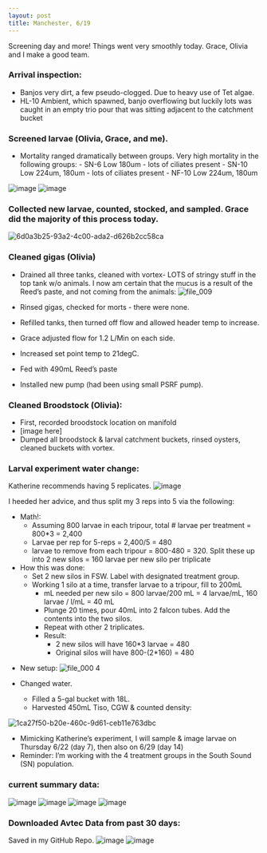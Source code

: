 ```yaml
---
layout: post
title: Manchester, 6/19
---
```


Screening day and more! Things went very smoothly today. Grace, Olivia and I make a good team.

### Arrival inspection:

- Banjos very dirt, a few pseudo-clogged. Due to heavy use of Tet algae.
- HL-10 Ambient, which spawned, banjo overflowing but luckily lots was caught in an empty trio pour that was sitting adjacent to the catchment bucket

### Screened larvae (Olivia, Grace, and me).

- Mortality ranged dramatically between groups. Very high mortality in the following groups:
        - SN-6 Low 180um - lots of ciliates present
        - SN-10 Low 224um, 180um - lots of ciliates present
        - NF-10 Low 224um, 180um
        
![image](https://user-images.githubusercontent.com/17264765/27321862-c8a0c876-5550-11e7-98da-7c15dd4c6c4b.png)
![image](https://user-images.githubusercontent.com/17264765/27321876-db505298-5550-11e7-92f8-58fd8e23a022.png)

### Collected new larvae, counted, stocked, and sampled. Grace did the majority of this process today.
![6d0a3b25-93a2-4c00-ada2-d626b2cc58ca](https://user-images.githubusercontent.com/17264765/27321810-84fc8150-5550-11e7-83ac-40060a368d1d.png)

### Cleaned gigas (Olivia)

- Drained all three tanks, cleaned with vortex- LOTS of stringy stuff in the top tank w/o animals. I now am certain that the mucus is a result of the Reed’s paste, and not coming from the animals:
![file_009](https://user-images.githubusercontent.com/17264765/27322123-b1afc878-5551-11e7-839e-28e557465e43.jpeg)

- Rinsed gigas, checked for morts - there were none.
- Refilled tanks, then turned off flow and allowed header temp to increase.
- Grace adjusted flow for 1.2 L/Min on each side.
- Increased set point temp to 21degC.
- Fed with 490mL Reed’s paste
- Installed new pump (had been using small PSRF pump).

### Cleaned Broodstock (Olivia):

- First, recorded broodstock location on manifold
- [image here]
- Dumped all broodstock & larval catchment buckets, rinsed oysters, cleaned buckets with vortex.

### Larval experiment water change:

Katherine recommends having 5 replicates.
![image](https://user-images.githubusercontent.com/17264765/27322651-c19d93d0-5553-11e7-8913-43bbebdcfc6a.png)

I heeded her advice, and thus split my 3 reps into 5 via the following:
  * Math!:
    * Assuming 800 larvae in each tripour, total # larvae per treatment = 800*3 = 2,400  
    * Larvae per rep for 5-reps = 2,400/5 = 480  
    * larvae to remove from each tripour = 800-480 = 320. Split these up into 2 new silos = 160 larvae per new silo per triplicate  
  * How this was done:
    * Set 2 new silos in FSW. Label with designated treatment group.
    * Working 1 silo at a time, transfer larvae to a tripour, fill to 200mL
      - mL needed per new silo = 800 larvae/200 mL = 4 larvae/mL, 160 larvae / l/mL = 40 mL
      - Plunge 20 times, pour 40mL into 2 falcon tubes. Add the contents into the two silos.
      - Repeat with other 2 triplicates.
      - Result:
          - 2 new silos will have 160*3 larvae = 480
          - Original silos will have 800-(2*160) = 480
  - New setup:
  ![file_000 4](https://user-images.githubusercontent.com/17264765/27322070-81823f1e-5551-11e7-8673-11e722adca8f.jpeg)

  - Changed water.
      - Filled a 5-gal bucket with 18L.
      - Harvested 450mL Tiso, CGW & counted density:

![1ca27f50-b20e-460c-9d61-ceb11e763dbc](https://user-images.githubusercontent.com/17264765/27321818-88addaf6-5550-11e7-80f3-3423ab96f26a.png)

  - Mimicking Katherine’s experiment, I will sample & image larvae on Thursday 6/22 (day 7), then also on 6/29 (day 14)
  - Reminder: I’m working with the 4 treatment groups in the South Sound (SN) population.
    
### current summary data: 
![image](https://user-images.githubusercontent.com/17264765/27322333-991954c2-5552-11e7-8f2a-8544832018ff.png)
![image](https://user-images.githubusercontent.com/17264765/27321907-f2e70f82-5550-11e7-9e51-26d3081bd8d1.png)
![image](https://user-images.githubusercontent.com/17264765/27321921-ff8e711c-5550-11e7-8a21-6d599b4f69b9.png)
![image](https://user-images.githubusercontent.com/17264765/27321966-2d001434-5551-11e7-9809-f21a2df6683c.png)

### Downloaded Avtec Data from past 30 days:
Saved in my GitHub Repo.
![image](https://user-images.githubusercontent.com/17264765/27322431-0113d336-5553-11e7-83f2-775fb92de571.png)
![image](https://user-images.githubusercontent.com/17264765/27322458-0e309a0e-5553-11e7-8139-0532fac3cb5a.png)



